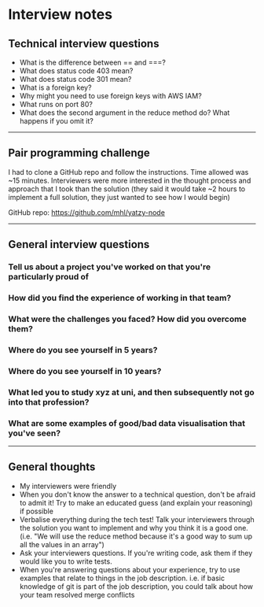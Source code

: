 # Interview notes

## Technical interview questions

- What is the difference between == and ===?
- What does status code 403 mean?
- What does status code 301 mean?
- What is a foreign key?
- Why might you need to use foreign keys with AWS IAM?
- What runs on port 80?
- What does the second argument in the reduce method do? What happens if you omit it?

---

## Pair programming challenge

I had to clone a GitHub repo and follow the instructions. Time allowed was ~15 minutes. Interviewers were more interested in the thought process and approach that I took than the solution (they said it would take ~2 hours to implement a full solution, they just wanted to see how I would begin)

GitHub repo: https://github.com/mhl/yatzy-node

---

## General interview questions

### Tell us about a project you've worked on that you're particularly proud of

### How did you find the experience of working in that team?

### What were the challenges you faced? How did you overcome them?

### Where do you see yourself in 5 years?

### Where do you see yourself in 10 years?

### What led you to study xyz at uni, and then subsequently not go into that profession?

### What are some examples of good/bad data visualisation that you've seen?

---

## General thoughts

- My interviewers were friendly
- When you don't know the answer to a technical question, don't be afraid to admit it! Try to make an educated guess (and explain your reasoning) if possible
- Verbalise everything during the tech test! Talk your interviewers through the solution you want to implement and why you think it is a good one. (i.e. "We will use the reduce method because it's a good way to sum up all the values in an array")
- Ask your interviewers questions. If you're writing code, ask them if they would like you to write tests.
- When you're answering questions about your experience, try to use examples that relate to things in the job description. i.e. if basic knowledge of git is part of the job description, you could talk about how your team resolved merge conflicts
